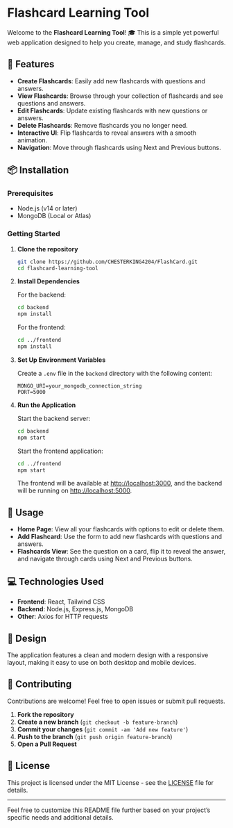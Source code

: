 # Flashcard Learning Tool

Welcome to the **Flashcard Learning Tool**! 🎓 This is a simple yet powerful web application designed to help you create, manage, and study flashcards.

## 🚀 Features

- **Create Flashcards**: Easily add new flashcards with questions and answers.
- **View Flashcards**: Browse through your collection of flashcards and see questions and answers.
- **Edit Flashcards**: Update existing flashcards with new questions or answers.
- **Delete Flashcards**: Remove flashcards you no longer need.
- **Interactive UI**: Flip flashcards to reveal answers with a smooth animation.
- **Navigation**: Move through flashcards using Next and Previous buttons.

## 📦 Installation

### Prerequisites

- Node.js (v14 or later)
- MongoDB (Local or Atlas)

### Getting Started

1. **Clone the repository**

    ```bash
    git clone https://github.com/CHESTERKING4204/FlashCard.git
    cd flashcard-learning-tool
    ```

2. **Install Dependencies**

    For the backend:

    ```bash
    cd backend
    npm install
    ```

    For the frontend:

    ```bash
    cd ../frontend
    npm install
    ```

3. **Set Up Environment Variables**

    Create a `.env` file in the `backend` directory with the following content:

    ```
    MONGO_URI=your_mongodb_connection_string
    PORT=5000
    ```

4. **Run the Application**

    Start the backend server:

    ```bash
    cd backend
    npm start
    ```

    Start the frontend application:

    ```bash
    cd ../frontend
    npm start
    ```

    The frontend will be available at [http://localhost:3000](http://localhost:3000), and the backend will be running on [http://localhost:5000](http://localhost:5000).

## 📄 Usage

- **Home Page**: View all your flashcards with options to edit or delete them.
- **Add Flashcard**: Use the form to add new flashcards with questions and answers.
- **Flashcards View**: See the question on a card, flip it to reveal the answer, and navigate through cards using Next and Previous buttons.

## 💻 Technologies Used

- **Frontend**: React, Tailwind CSS
- **Backend**: Node.js, Express.js, MongoDB
- **Other**: Axios for HTTP requests

## 🎨 Design

The application features a clean and modern design with a responsive layout, making it easy to use on both desktop and mobile devices.

## 📝 Contributing

Contributions are welcome! Feel free to open issues or submit pull requests.

1. **Fork the repository**
2. **Create a new branch** (`git checkout -b feature-branch`)
3. **Commit your changes** (`git commit -am 'Add new feature'`)
4. **Push to the branch** (`git push origin feature-branch`)
5. **Open a Pull Request**

## 📄 License

This project is licensed under the MIT License - see the [LICENSE](LICENSE) file for details.

---

Feel free to customize this README file further based on your project’s specific needs and additional details.


